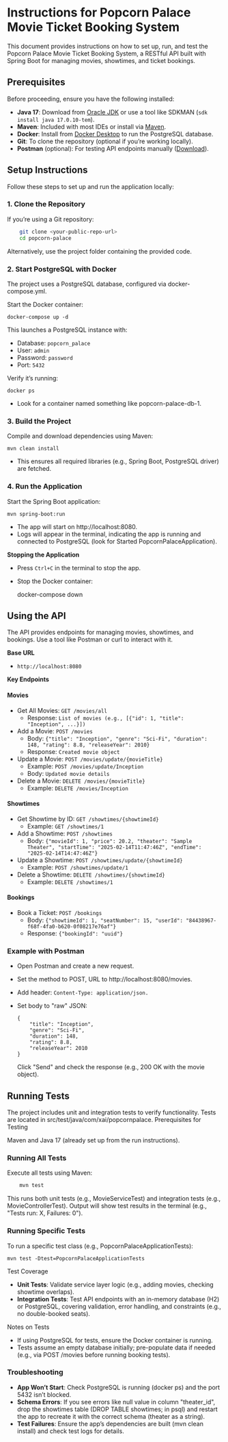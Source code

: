 # Instructions for Popcorn Palace Movie Ticket Booking System

This document provides instructions on how to set up, run, and test the Popcorn Palace Movie Ticket Booking System, a RESTful API built with Spring Boot for managing movies, showtimes, and ticket bookings.

## Prerequisites

Before proceeding, ensure you have the following installed:

- **Java 17**: Download from [Oracle JDK](https://www.oracle.com/java/technologies/downloads/#java17) or use a tool like SDKMAN (`sdk install java 17.0.10-tem`).
- **Maven**: Included with most IDEs or install via [Maven](https://maven.apache.org/download.cgi).
- **Docker**: Install from [Docker Desktop](https://www.docker.com/products/docker-desktop/) to run the PostgreSQL database.
- **Git**: To clone the repository (optional if you’re working locally).
- **Postman** (optional): For testing API endpoints manually ([Download](https://www.postman.com/downloads/)).

## Setup Instructions

Follow these steps to set up and run the application locally:

### 1. Clone the Repository
If you’re using a Git repository:
```bash
    git clone <your-public-repo-url>
    cd popcorn-palace
```
Alternatively, use the project folder containing the provided code.
### 2. Start PostgreSQL with Docker

The project uses a PostgreSQL database, configured via docker-compose.yml.

Start the Docker container:

    docker-compose up -d

This launches a PostgreSQL instance with:
- Database: `popcorn_palace`
- User: `admin`
- Password: `password`
- Port: `5432`

Verify it’s running:

    docker ps
- Look for a container named something like popcorn-palace-db-1.

### 3. Build the Project

Compile and download dependencies using Maven:

    mvn clean install

- This ensures all required libraries (e.g., Spring Boot, PostgreSQL driver) are fetched.

### 4. Run the Application

Start the Spring Boot application:

    mvn spring-boot:run

- The app will start on http://localhost:8080.
- Logs will appear in the terminal, indicating the app is running and connected to PostgreSQL (look for Started PopcornPalaceApplication).

**Stopping the Application**

- Press `Ctrl+C` in the terminal to stop the app.
- Stop the Docker container:

    
    docker-compose down

## Using the API

The API provides endpoints for managing movies, showtimes, and bookings. Use a tool like Postman or curl to interact with it.

**Base URL**

- `http://localhost:8080`

**Key Endpoints**

#### Movies

- Get All Movies: `GET /movies/all`
  - Response: `List of movies (e.g., [{"id": 1, "title": "Inception", ...}])`
- Add a Movie: `POST /movies` 
  - Body: `{"title": "Inception", "genre": "Sci-Fi", "duration": 148, "rating": 8.8, "releaseYear": 2010}`
  - Response: `Created movie object`
- Update a Movie: `POST /movies/update/{movieTitle}`
  - Example: `POST /movies/update/Inception`
  - Body: `Updated movie details`
- Delete a Movie: `DELETE /movies/{movieTitle}`
    - Example: `DELETE /movies/Inception`

#### Showtimes

- Get Showtime by ID: `GET /showtimes/{showtimeId}`
    - Example: `GET /showtimes/1`
- Add a Showtime: `POST /showtimes`
    - Body: `{"movieId": 1, "price": 20.2, "theater": "Sample Theater", "startTime": "2025-02-14T11:47:46Z", "endTime": "2025-02-14T14:47:46Z"}`
- Update a Showtime: `POST /showtimes/update/{showtimeId}`
    - Example: `POST /showtimes/update/1`
- Delete a Showtime: `DELETE /showtimes/{showtimeId}`
    - Example: `DELETE /showtimes/1`

#### Bookings

- Book a Ticket: `POST /bookings`
  -   Body: `{"showtimeId": 1, "seatNumber": 15, "userId": "84438967-f68f-4fa0-b620-0f08217e76af"}`
    - Response: `{"bookingId": "uuid"}`

### Example with Postman

- Open Postman and create a new request.
- Set the method to POST, URL to http://localhost:8080/movies.
- Add header: `Content-Type: application/json.`
- Set body to "raw" JSON:


      {
          "title": "Inception",
          "genre": "Sci-Fi",
          "duration": 148,
          "rating": 8.8,
          "releaseYear": 2010
      }
  Click "Send" and check the response (e.g., 200 OK with the movie object).

## Running Tests

The project includes unit and integration tests to verify functionality. Tests are located in src/test/java/com/xai/popcornpalace.
Prerequisites for Testing

  Maven and Java 17 (already set up from the run instructions).

### Running All Tests

Execute all tests using Maven:
``` bash
    mvn test
```

This runs both unit tests (e.g., MovieServiceTest) and integration tests (e.g., MovieControllerTest).
Output will show test results in the terminal (e.g., "Tests run: X, Failures: 0").

### Running Specific Tests

To run a specific test class (e.g., PopcornPalaceApplicationTests):

    mvn test -Dtest=PopcornPalaceApplicationTests
Test Coverage

- **Unit Tests**: Validate service layer logic (e.g., adding movies, checking showtime overlaps).
- **Integration Tests**: Test API endpoints with an in-memory database (H2) or PostgreSQL, covering validation, error handling, and constraints (e.g., no double-booked seats).

Notes on Tests

- If using PostgreSQL for tests, ensure the Docker container is running.
- Tests assume an empty database initially; pre-populate data if needed (e.g., via POST /movies before running booking tests).

### Troubleshooting

- **App Won’t Start**: Check PostgreSQL is running (docker ps) and the port 5432 isn’t blocked.
- **Schema Errors**: If you see errors like null value in column "theater_id", drop the showtimes table (DROP TABLE showtimes; in psql) and restart the app to recreate it with the correct schema (theater as a string).
- **Test Failures**: Ensure the app’s dependencies are built (mvn clean install) and check test logs for details.

